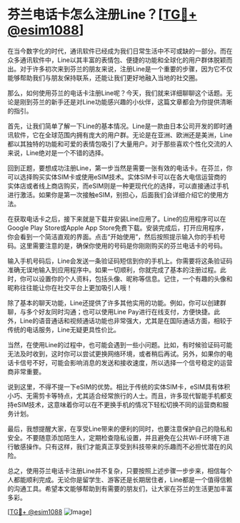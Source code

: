 # 芬兰电话卡怎么注册Line？[[TG💪+ @esim1088](https://t.me/s/esim1088)]

在当今数字化的时代，通讯软件已经成为我们日常生活中不可或缺的一部分。而在众多通讯软件中，Line以其丰富的表情包、便捷的功能和全球化的用户群体脱颖而出。对于许多初次来到芬兰的朋友来说，注册Line是一个重要的步骤，因为它不仅能够帮助我们与朋友保持联系，还能让我们更好地融入当地的社交圈。

那么，如何使用芬兰的电话卡注册Line呢？今天，我们就来详细聊聊这个话题。无论是刚到芬兰的新手还是对Line功能感兴趣的小伙伴，这篇文章都会为你提供清晰的指引。

首先，让我们简单了解一下Line的基本情况。Line是一款由日本公司开发的即时通讯软件，它在全球范围内拥有庞大的用户群。无论是在亚洲、欧洲还是美洲，Line都以其独特的功能和可爱的表情包吸引了大量用户。对于那些喜欢个性化交流的人来说，Line绝对是一个不错的选择。

回到正题，要想成功注册Line，第一步当然是需要一张有效的电话卡。在芬兰，你可以选择购买实体SIM卡或使用eSIM技术。实体SIM卡可以在各大电信运营商的实体店或者线上商店购买，而eSIM则是一种更现代化的选择，可以直接通过手机进行激活。如果你是第一次接触eSIM，别担心，后面我们会详细介绍它的使用方法。

在获取电话卡之后，接下来就是下载并安装Line应用了。Line的应用程序可以在Google Play Store或Apple App Store免费下载。安装完成后，打开应用程序，你会看到一个简洁直观的界面。点击“开始使用”，然后按照提示输入你的手机号码。这里需要注意的是，确保你使用的号码是你刚刚购买的芬兰电话卡的号码。

输入手机号码后，Line会发送一条验证码短信到你的手机上。你需要将这条验证码准确无误地输入到应用程序中。如果一切顺利，你就完成了基本的注册过程。此时，你可以设置你的个人资料，包括头像、昵称等信息。记住，一个有趣的头像和昵称往往能让你在社交平台上更加吸引人哦！

除了基本的聊天功能，Line还提供了许多其他实用的功能。例如，你可以创建群聊，与多个好友同时沟通；也可以使用Line Pay进行在线支付，方便快捷。此外，Line的语音通话和视频通话功能也非常强大，尤其是在国际通话方面，相较于传统的电话服务，Line无疑更具性价比。

当然，在使用Line的过程中，也可能会遇到一些小问题。比如，有时候验证码可能无法及时收到，这时你可以尝试更换网络环境，或者稍后再试。另外，如果你的电话卡信号不好，可能会影响消息的发送和接收速度，所以选择一个信号稳定的运营商非常重要。

说到这里，不得不提一下eSIM的优势。相比于传统的实体SIM卡，eSIM具有体积小巧、无需剪卡等特点，尤其适合经常旅行的人士。而且，许多现代智能手机都支持eSIM技术，这意味着你可以在不更换手机的情况下轻松切换不同的运营商和服务计划。

最后，我想提醒大家，在享受Line带来的便利的同时，也要注意保护自己的隐私和安全。不要随意添加陌生人，定期检查隐私设置，并且避免在公共Wi-Fi环境下进行敏感操作。只有这样，我们才能真正享受到科技带来的乐趣而不必担忧潜在的风险。

总之，使用芬兰电话卡注册Line并不复杂，只要按照上述步骤一步步来，相信每个人都能顺利完成。无论你是留学生、游客还是长期居住者，Line都是一个值得信赖的沟通工具。希望本文能够帮助到有需要的朋友们，让大家在芬兰的生活更加丰富多彩。

[[TG💪+ @esim1088](https://t.me/s/esim1088) ![Image](https://i.postimg.cc/4NQfJmqS/Snipaste-2025-05-13-00-14-12.png)]